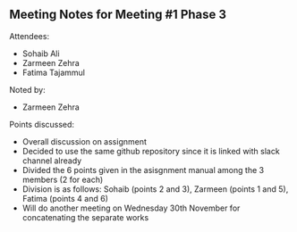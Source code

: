 ## Meeting Notes for Meeting #1 Phase 3

Attendees:
- Sohaib Ali
- Zarmeen Zehra
- Fatima Tajammul

Noted by:
- Zarmeen Zehra

Points discussed:
- Overall discussion on assignment
- Decided to use the same github repository since it is linked with slack channel already
- Divided the 6 points given in the asisgnment manual among the 3 members (2 for each)
- Division is as follows: Sohaib (points 2 and 3), Zarmeen (points 1 and 5), Fatima (points 4 and 6)
- Will do another meeting on Wednesday 30th November for concatenating the separate works
